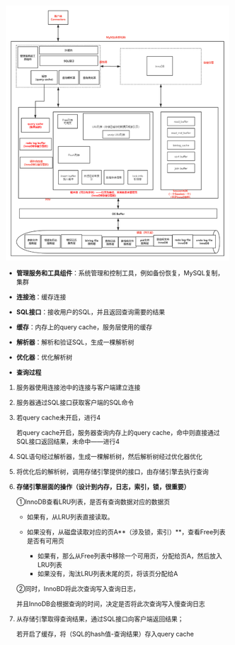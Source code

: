 ![7](../0.picture/10.png)

* **管理服务和工具组件**：系统管理和控制工具，例如备份恢复，MySQL复制，集群
* **连接池**：缓存连接
* **SQL接口**：接收用户的SQL，并且返回查询需要的结果
* **缓存**：内存上的query cache，服务层使用的缓存
* **解析器**：解析和验证SQL，生成一棵解析树
* **优化器**：优化解析树



* **查询过程**

1. 服务器使用连接池中的连接与客户端建立连接

2. 服务器通过SQL接口获取客户端的SQL命令

3. 若query cache未开启，进行4

   若query cache开启，服务器查询内存上的query cache，命中则直接通过SQL接口返回结果，未命中——进行4

4. SQL语句经过解析器，生成一棵解析树，然后解析树经过优化器优化

5. 将优化后的解析树，调用存储引擎提供的接口，由存储引擎去执行查询

   

6. **存储引擎层面的操作（设计到内存，日志，索引，锁，很重要）**

   ①InnoDB查看LRU列表，是否有查询数据对应的数据页

   * 如果有，从LRU列表直接读取。

   * 如果没有，从磁盘读取对应的页A**（涉及锁，索引）**，查看Free列表是否有可用页
     * 如果有，那么从Free列表中移除一个可用页，分配给页A，然后放入LRU列表
     * 如果没有，淘汰LRU列表末尾的页，将该页分配给A

   ②同时，InnoBD将此次查询写入查询日志，

   并且InnoDB会根据查询的时间，决定是否将此次查询写入慢查询日志

   

7. 从存储引擎取得查询结果，通过SQL接口向客户端返回结果；

   若开启了缓存，将（SQL的hash值-查询结果）存入query cache

